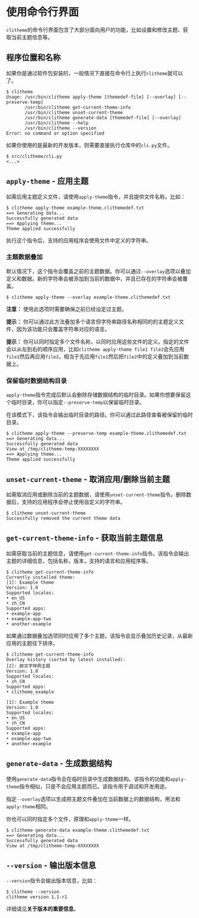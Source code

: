 # 使用命令行界面

`clitheme`的命令行界面包含了大部分面向用户的功能，比如设置和修改主题、获取当前主题信息等。

## 程序位置和名称

如果你是通过软件包安装的，一般情况下直接在命令行上执行`clitheme`就可以了。

```
$ clitheme
Usage: /usr/bin/clitheme apply-theme [themedef-file] [--overlay] [--preserve-temp]
       /usr/bin/clitheme get-current-theme-info
       /usr/bin/clitheme unset-current-theme
       /usr/bin/clitheme generate-data [themedef-file] [--overlay]
       /usr/bin/clitheme --help
       /usr/bin/clitheme --version
Error: no command or option specified
```

如果你使用的是最新的开发版本，则需要直接执行仓库中的`cli.py`文件。

    $ src/clitheme/cli.py
    <...>

## `apply-theme` - 应用主题

如需应用主题定义文件，请使用`apply-theme`指令，并且提供文件名称。比如：

```
$ clitheme apply-theme example-theme.clithemedef.txt
==> Generating data...
Successfully generated data
==> Applying theme...
Theme applied successfully
```
执行这个指令后，支持的应用程序会使用文件中定义的字符串。

### 主题数据叠加

默认情况下，这个指令会覆盖之前的主题数据。你可以通过`--overlay`选项以叠加定义和数据。新的字符串会被添加到当前的数据中，并且已存在的字符串会被覆盖。

    $ clitheme apply-theme --overlay example-theme.clithemedef.txt

**注意：** 使用此选项时需要确保之前已经设定过主题。

**提示：** 你可以通过此方法叠加多个语言但字符串路径名称相同的的主题定义文件，因为该功能只会覆盖字符串对应的语言。

**提示：** 你可以同时指定多个文件名称，以同时应用这些文件的定义。指定的文件会以从左到右的顺序应用，比如`clitheme apply-theme file1 file2`会先应用`file1`然后再应用`file2`，相当于先应用`file1`然后把`file2`中的定义叠加到当前数据上。

### 保留临时数据结构目录

`apply-theme`指令完成后默认会删除存储数据结构的临时目录。如果你想要保留这个临时目录，你可以指定`--preserve-temp`以保留临时目录。

在该模式下，该指令会输出临时目录的路径。你可以通过此路径查看被保留的临时目录。

```
$ clitheme apply-theme --preserve-temp example-theme.clithemedef.txt 
==> Generating data...
Successfully generated data
View at /tmp/clitheme-temp-XXXXXXXX
==> Applying theme...
Theme applied successfully
```

## `unset-current-theme` - 取消应用/删除当前主题

如需取消应用或删除当前的主题数据，请使用`unset-current-theme`指令。删除数据后，支持的应用程序会停止使用自定义的字符串。

```
$ clitheme unset-current-theme
Successfully removed the current theme data
```

## `get-current-theme-info` - 获取当前主题信息

如需获取当前的主题信息，请使用`get-current-theme-info`指令。该指令会输出主题的详细信息，包括名称，版本，支持的语言和应用程序等。

```
$ clitheme get-current-theme-info
Currently installed theme: 
[1]: Example theme
Version: 1.0
Supported locales: 
• en_US
• zh_CN
Supported apps: 
• example-app
• example-app-two
• another-example
```

如果通过数据叠加选项同时应用了多个主题，该指令会显示叠加历史记录，从最新应用的主题往下排序。

```
$ clitheme get-current-theme-info
Overlay history (sorted by latest installed):
[2]: 颜文字样例主题
Version: 1.0
Supported locales: 
• zh_CN
Supported apps: 
• clitheme_example

[1]: Example theme
Version: 1.0
Supported locales: 
• en_US
• zh_CN
Supported apps: 
• example-app
• example-app-two
• another-example
```

## `generate-data` - 生成数据结构

使用`generate-data`指令会在临时目录中生成数据结构。该指令的功能和`apply-theme`指令相似，只是不会应用主题而已。该指令用于调试和开发用途。

指定`--overlay`选项以生成把主题文件叠加在当前数据上的数据结构，用法和`apply-theme`相同。

你也可以同时指定多个文件，原理和`apply-theme`一样。

```
$ clitheme generate-data example-theme.clithemedef.txt
==> Generating data...
Successfully generated data
View at /tmp/clitheme-temp-XXXXXXXX
```

## `--version` - 输出版本信息

`--version`指令会输出版本信息，比如：

```
$ clitheme --version
clitheme version 1.1-r1
```

详细请见**关于版本的重要信息**。
